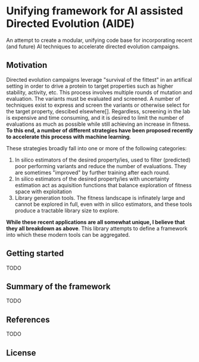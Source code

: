 # Unifying framework for AI assisted Directed Evolution (AIDE)
An attempt to create a modular, unifying code base for incorporating recent (and future) AI techniques to accelerate directed evolution campaigns. 

## Motivation

Directed evolution campaigns leverage "survival of the fittest" in an artifical setting in order to drive a protein to target properties such as higher stability, activity, etc. This process involves multiple rounds of mutation and evaluation. The variants must be evaluated and screened. A number of techniques exist to express and screen the variants or otherwise select for the target property, descibed elsewhere[]. Regardless, screening in the lab is expensive and time consuming, and it is desired to limit the number of evaluations as much as possible while still achieving an increase in fitness. __To this end, a number of different strategies have been proposed recently to accelerate this process with machine learning__. 

These strategies broadly fall into one or more of the following categories:

1. In silico estimators of the desired property/ies, used to filter (predicted) poor performing variants and reduce the number of evaluations. They are sometimes "improved" by further training after each round.
2. In silico estimators of the desired property/ies with uncertainty estimation act as aquisition functions that balance exploration of fitness space with exploitation
3. Library generation tools. The fitness landscape is infinately large and cannot be explored in full, even with in silico estimators, and these tools produce a tractable library size to explore.

__While these recent applications are all somewhat unique, I believe that they all breakdown as above__. This library attempts to define a framework into which these modern tools can be aggregated.

## Getting started

TODO

## Summary of the framework

TODO

## References

TODO

## License
